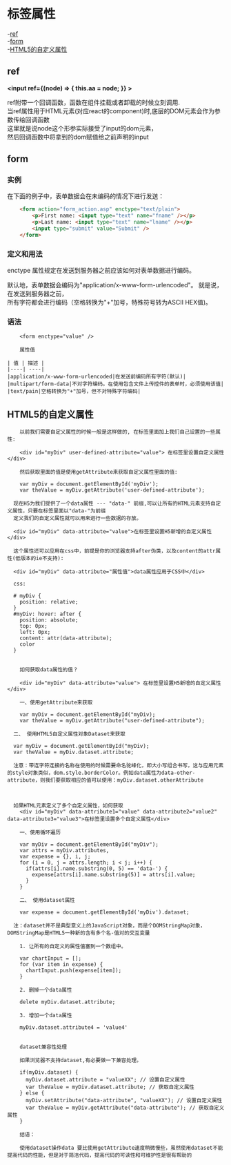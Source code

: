 # 标签属性

-[ref](#ref)  
-[form](#form)  
-[HTML5的自定义属性](#HTML5的自定义属性)  


## ref

**<input ref={(node) => { this.aa = node; }} >**  

ref附带一个回调函数，函数在组件挂载或者卸载的时候立刻调用.  
当ref属性用于HTML元素(对应react的component)时,底层的DOM元素会作为参数传给回调函数  
这里就是说node这个形参实际接受了input的dom元素，  
然后回调函数中将拿到的dom赋值给之前声明的input

## form

### 实例  

在下面的例子中，表单数据会在未编码的情况下进行发送：  

```html
	<form action="form_action.asp" enctype="text/plain">
		<p>First name: <input type="text" name="fname" /></p>
		<p>Last name: <input type="text" name="lname" /></p>
		<input type="submit" value="Submit" />
	</form>
```


### 定义和用法

enctype 属性规定在发送到服务器之前应该如何对表单数据进行编码。  

默认地，表单数据会编码为"application/x-www-form-urlencoded"。 就是说，在发送到服务器之前，  
所有字符都会进行编码（空格转换为"+"加号，特殊符号转为ASCII HEX值)。

### 语法 

```
	<form enctype="value" />

	属性值  

| 值 | 描述 |
|----| ----|
|application/x-www-form-urlencoded|在发送前编码所有字符(默认)|
|multipart/form-data|不对字符编码。在使用包含文件上传控件的表单时，必须使用该值|
|text/pain|空格转换为"+"加号，但不对特殊字符编码|
```


## HTML5的自定义属性  


```
	以前我们需要自定义属性的时候一般是这样做的, 在标签里面加上我们自己设置的一些属性:  

	<div id="myDiv" user-defined-attribute="value"> 在标签里设置自定义属性 </div>

	然后获取里面的值是使用getAttribute来获取自定义属性里面的值:

	var myDiv = document.getElementById('myDiv');
	var theValue = myDiv.getAttribute('user-defined-attribute');

  现在H5为我们提供了一个data属性 --- "data-" 前缀,可以让所有的HTML元素支持自定义属性，只要在标签里面以"data-"为前缀
  定义我们的自定义属性就可以用来进行一些数据的存放。  

  <div id="myDiv" data-attribute="value">在标签里设置H5新增的自定义属性</div>

  这个属性还可以应用在css中，前提是你的浏览器支持after伪类，以及content的attr属性(低版本的ie不支持):

  <div id="myDiv" data-attribute="属性值">data属性应用于CSS中</div>

  css: 

  # myDiv { 
  	position: relative;
  }
  #myDiv: hover: after {
  	position: absolute;
    top: 0px;
    left: 0px;
    content: attr(data-attribute);
    color
  }


 	如何获取data属性的值？ 

 	<div id="myDiv" data-attribute="value"> 在标签里设置H5新增的自定义属性 </div>

 	一、使用getAttribute来获取

 	var myDiv = document.getElementById("myDiv);
 	var theValue = myDiv.getAttribute("user-defined-attribute");

  二、 使用HTML5自定义属性对象Dataset来获取

  var myDiv = document.getElementById("myDiv);
  var theValue = myDiv.dataset.attribute;

  注意：带连字符连接的名称在使用的时候需要命名驼峰化，即大小写组合书写，这与应用元素的style对象类似，dom.style.borderColor。例如data属性为data-other-attribute，则我们要获取相应的值可以使用：myDiv.dataset.otherAttribute



  如果HTML元素定义了多个自定义属性，如何获取
	<div id="myDiv" data-attribute1="value" data-attribute2="value2" data-attribute3="value3">在标签里设置多个自定义属性</div>

	一、使用循环遍历

	var myDiv = document.getElementById("myDiv");
	var attrs = myDiv.attributes,
	var expense = {}, i, j;  
	for (i = 0, j = attrs.length; i < j; i++) {
	  if(attrs[i].name.substring(0, 5) == 'data-') {
	    expense[attrs[i].name.substring(5)] = attrs[i].value;
	  }
	}

	二、 使用dataset属性

	var expense = document.getElementById('myDiv').dataset;

  注：dataset并不是典型意义上的JavaScript对象，而是个DOMStringMap对象，DOMStringMap是HTML5一种新的含有多个名-值对的交互变量  

	1. 让所有的自定义的属性值塞到一个数组中。

	var chartInput = [];
	for (var item in expense) {
	  chartInput.push(expense[item]);
	}
 	
	2. 删掉一个data属性

	delete myDiv.dataset.attribute;

	3. 增加一个data属性

	myDiv.dataset.attribute4 = 'value4'


	dataset兼容性处理

	如果浏览器不支持dataset,有必要做一下兼容处理。  

	if(myDiv.dataset) {
	  myDiv.dataset.attribute = "valueXX"; // 设置自定义属性
	  var theValue = myDiv.dataset.attribute; // 获取自定义属性
	} else {
	  myDiv.setAttribute("data-attribute", "valueXX"); // 设置自定义属性
	  var theValue = myDiv.getAttribute("data-attribute"); // 获取自定义属性
	}

	结语：

	使用dataset操作data 要比使用getAttribute速度稍微慢些，虽然使用dataset不能提高代码的性能，但是对于简洁代码，提高代码的可读性和可维护性是很有帮助的

```




















































